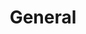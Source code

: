 ---
title: General
order: 1
links:
  - text: "CP Veterinary Guide (PDF)"
    url: "https://www.cats.org.uk/media/4f5mgbhh/vet_2108-the-vet-guide-2024.pdf"
  - text: "Cat health quick guide (Web)"
    url: "http://www.cats.org.uk/help-and-advice/health/cat-health"
---